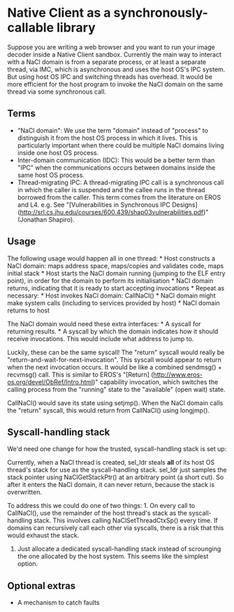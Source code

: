 # Native Client as a synchronously-callable library

Suppose you are writing a web browser and you want to run your image decoder
inside a Native Client sandbox. Currently the main way to interact with a NaCl
domain is from a separate process, or at least a separate thread, via IMC, which
is asynchronous and uses the host OS's IPC system. But using host OS IPC and
switching threads has overhead. It would be more efficient for the host program
to invoke the NaCl domain on the same thread via some synchronous call.

## Terms

*   "NaCl domain": We use the term "domain" instead of "process" to distinguish
    it from the host OS process in which it lives. This is particularly
    important when there could be multiple NaCl domains living inside one host
    OS process.
*   Inter-domain communication (IDC): This would be a better term than "IPC"
    when the communications occurs between domains inside the same host OS
    process.
*   Thread-migrating IPC: A thread-migrating IPC call is a synchronous call in
    which the caller is suspended and the callee runs in the thread borrowed
    from the caller. This term comes from the literature on EROS and L4. e.g.
    See "[Vulnerabilities in Synchronous IPC Designs]
    (http://srl.cs.jhu.edu/courses/600.439/shap03vulnerabilities.pdf)" (Jonathan
    Shapiro).

## Usage

The following usage would happen all in one thread: * Host constructs a NaCl
domain: maps address space, maps/copies and validates code, maps initial stack *
Host starts the NaCl domain running (jumping to the ELF entry point), in order
for the domain to perform its initialisation * NaCl domain returns, indicating
that it is ready to start accepting invocations * Repeat as necessary: * Host
invokes NaCl domain: CallNaCl() * NaCl domain might make system calls (including
to services provided by host) * NaCl domain returns to host

The NaCl domain would need these extra interfaces: * A syscall for returning
results. * A syscall by which the domain indicates how it should receive
invocations. This would include what address to jump to.

Luckily, these can be the same syscall! The "return" syscall would really be
"return-and-wait-for-next-invocation". This syscall would appear to return when
the next invocation occurs. It would be like a combined sendmsg() + recvmsg()
call. This is similar to EROS's "[Return]
(http://www.eros-os.org/devel/ObRef/Intro.html)" capability invocation, which
switches the calling process from the "running" state to the "available" (open
wait) state.

CallNaCl() would save its state using setjmp(). When the NaCl domain calls the
"return" syscall, this would return from CallNaCl() using longjmp().

## Syscall-handling stack

We'd need one change for how the trusted, syscall-handling stack is set up:

Currently, when a NaCl thread is created, sel\_ldr steals **all** of its host OS
thread's stack for use as the syscall-handling stack. sel\_ldr just samples the
stack pointer using NaClGetStackPtr() at an arbitrary point (a short cut). So
after it enters the NaCl domain, it can never return, because the stack is
overwritten.

To address this we could do one of two things: 1. On every call to CallNaCl(),
use the remainder of the host thread's stack as the syscall-handling stack. This
involves calling NaClSetThreadCtxSp() every time. If domains can recursively
call each other via syscalls, there is a risk that this would exhaust the stack.
1. Just allocate a dedicated syscall-handling stack instead of scrounging the
one allocated by the host system. This seems like the simplest option.

## Optional extras

*   A mechanism to catch faults
